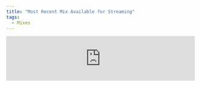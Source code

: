 ```yaml
---
title: "Most Recent Mix Available for Streaming"
tags: 
  - Mixes
---
```



<iframe width="100%" height="120" src="https://www.mixcloud.com/widget/iframe/?hide_cover=1&light=1&feed=%2Fbassreflections%2F" frameborder="0"></iframe>
